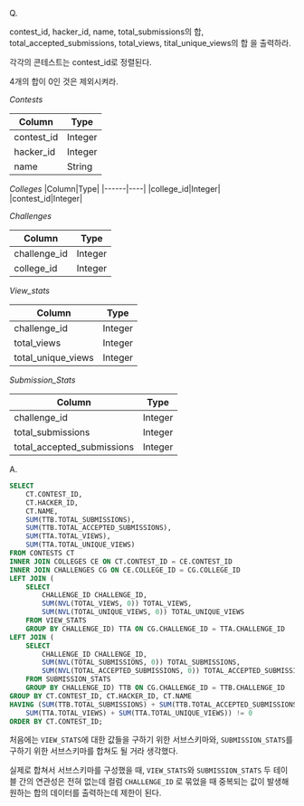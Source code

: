 Q.

contest_id, hacker_id, name, total_submissions의 합, total_accepted_submissions, total_views, tital_unique_views의 합 을 출력하라.

각각의 콘테스트는 contest_id로 정렬된다.

4개의 합이 0인 것은 제외시켜라.

*Contests*

|Column|Type|
|------|----|
|contest_id|Integer|
|hacker_id|Integer|
|name|String|

*Colleges*
|Column|Type|
|------|----|
|college_id|Integer|
|contest_id|Integer|

*Challenges*

|Column|Type|
|------|----|
|challenge_id|Integer|
|college_id|Integer|

*View_stats*

|Column|Type|
|------|----|
|challenge_id|Integer|
|total_views|Integer|
|total_unique_views|Integer|

*Submission_Stats*

|Column|Type|
|------|----|
|challenge_id|Integer|
|total_submissions|Integer|
|total_accepted_submissions|Integer|


A.
```SQL
SELECT
    CT.CONTEST_ID,
    CT.HACKER_ID,
    CT.NAME,
    SUM(TTB.TOTAL_SUBMISSIONS),
    SUM(TTB.TOTAL_ACCEPTED_SUBMISSIONS),
    SUM(TTA.TOTAL_VIEWS),
    SUM(TTA.TOTAL_UNIQUE_VIEWS)
FROM CONTESTS CT
INNER JOIN COLLEGES CE ON CT.CONTEST_ID = CE.CONTEST_ID
INNER JOIN CHALLENGES CG ON CE.COLLEGE_ID = CG.COLLEGE_ID
LEFT JOIN (
    SELECT
        CHALLENGE_ID CHALLENGE_ID,
        SUM(NVL(TOTAL_VIEWS, 0)) TOTAL_VIEWS,
        SUM(NVL(TOTAL_UNIQUE_VIEWS, 0)) TOTAL_UNIQUE_VIEWS
    FROM VIEW_STATS
    GROUP BY CHALLENGE_ID) TTA ON CG.CHALLENGE_ID = TTA.CHALLENGE_ID
LEFT JOIN (
    SELECT
        CHALLENGE_ID CHALLENGE_ID,
        SUM(NVL(TOTAL_SUBMISSIONS, 0)) TOTAL_SUBMISSIONS,
        SUM(NVL(TOTAL_ACCEPTED_SUBMISSIONS, 0)) TOTAL_ACCEPTED_SUBMISSIONS
    FROM SUBMISSION_STATS
    GROUP BY CHALLENGE_ID) TTB ON CG.CHALLENGE_ID = TTB.CHALLENGE_ID
GROUP BY CT.CONTEST_ID, CT.HACKER_ID, CT.NAME
HAVING (SUM(TTB.TOTAL_SUBMISSIONS) + SUM(TTB.TOTAL_ACCEPTED_SUBMISSIONS) + 
    SUM(TTA.TOTAL_VIEWS) + SUM(TTA.TOTAL_UNIQUE_VIEWS)) != 0
ORDER BY CT.CONTEST_ID;
```

처음에는 `VIEW_STATS`에 대한 값들을 구하기 위한 서브스키마와, `SUBMISSION_STATS`를 구하기 위한 서브스키마를 합쳐도 될 거라 생각했다.

실제로 합쳐서 서브스키마를 구성했을 때, `VIEW_STATS`와 `SUBMISSION_STATS` 두 테이블 간의 연관성은 전혀 없는데 컬럼 `CHALLENGE_ID` 로 묶었을 때 중복되는 값이 발생해 원하는 합의 데이터를 출력하는데 제한이 된다.
